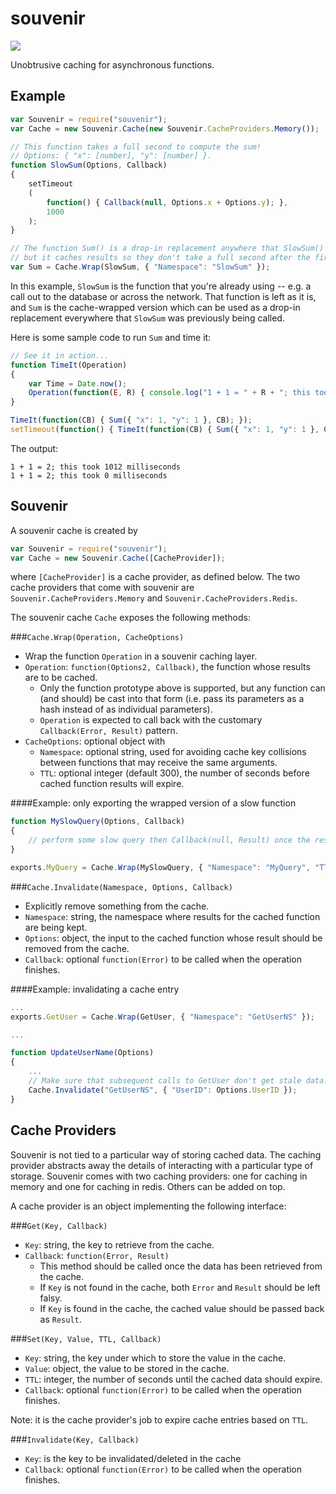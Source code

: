 souvenir
========
<img src="http://i.imgur.com/JhjEVWD.jpg" />

Unobtrusive caching for asynchronous functions.

Example
---

```javascript
var Souvenir = require("souvenir");
var Cache = new Souvenir.Cache(new Souvenir.CacheProviders.Memory());

// This function takes a full second to compute the sum!
// Options: { "x": [number], "y": [number] }.
function SlowSum(Options, Callback)
{
	setTimeout
	(
		function() { Callback(null, Options.x + Options.y); },
		1000
	);
}

// The function Sum() is a drop-in replacement anywhere that SlowSum() was used,
// but it caches results so they don't take a full second after the first call.
var Sum = Cache.Wrap(SlowSum, { "Namespace": "SlowSum" });
```

In this example, `SlowSum` is the function that you're already using -- e.g. a call out to the database or across the network. That function is left as it is, and `Sum` is the cache-wrapped version which can be used as a drop-in replacement everywhere that `SlowSum` was previously being called.

Here is some sample code to run `Sum` and time it:

```javascript
// See it in action...
function TimeIt(Operation)
{
	var Time = Date.now();
	Operation(function(E, R) { console.log("1 + 1 = " + R + "; this took " + (Date.now() - Time) + " milliseconds"); });
}

TimeIt(function(CB) { Sum({ "x": 1, "y": 1 }, CB); });
setTimeout(function() { TimeIt(function(CB) { Sum({ "x": 1, "y": 1 }, CB); }); }, 1500);
```

The output:

	1 + 1 = 2; this took 1012 milliseconds
	1 + 1 = 2; this took 0 milliseconds



Souvenir
---
A souvenir cache is created by

```javascript
var Souvenir = require("souvenir");
var Cache = new Souvenir.Cache([CacheProvider]);
```

where `[CacheProvider]` is a cache provider, as defined below. The two cache providers that come with souvenir are `Souvenir.CacheProviders.Memory` and `Souvenir.CacheProviders.Redis`.

The souvenir cache `Cache` exposes the following methods:

###`Cache.Wrap(Operation, CacheOptions)`

* Wrap the function `Operation` in a souvenir caching layer.
* `Operation`: `function(Options2, Callback)`, the function whose results are to be cached.
	* Only the function prototype above is supported, but any function can (and should) be cast into that form (i.e. pass its parameters as a hash instead of as individual parameters).
	* `Operation` is expected to call back with the customary `Callback(Error, Result)` pattern.
* `CacheOptions`: optional object with
	* `Namespace`: optional string, used for avoiding cache key collisions between functions that may receive the same arguments.
	* `TTL`: optional integer (default 300), the number of seconds before cached function results will expire.

####Example: only exporting the wrapped version of a slow function

```javascript
function MySlowQuery(Options, Callback)
{
	// perform some slow query then Callback(null, Result) once the result happens.
}

exports.MyQuery = Cache.Wrap(MySlowQuery, { "Namespace": "MyQuery", "TTL": 60 });
```


###`Cache.Invalidate(Namespace, Options, Callback)`

* Explicitly remove something from the cache.
* `Namespace`: string, the namespace where results for the cached function are being kept.
* `Options`: object, the input to the cached function whose result should be removed from the cache.
* `Callback`: optional `function(Error)` to be called when the operation finishes.

####Example: invalidating a cache entry

```javascript
...
exports.GetUser = Cache.Wrap(GetUser, { "Namespace": "GetUserNS" });

...

function UpdateUserName(Options)
{
	...
	// Make sure that subsequent calls to GetUser don't get stale data.
	Cache.Invalidate("GetUserNS", { "UserID": Options.UserID });
}
```


Cache Providers
---
Souvenir is not tied to a particular way of storing cached data. The caching provider abstracts away the details of interacting with a particular type of storage. Souvenir comes with two caching providers: one for caching in memory and one for caching in redis. Others can be added on top.

A cache provider is an object implementing the following interface:

###`Get(Key, Callback)`

* `Key`: string, the key to retrieve from the cache.
* `Callback`: `function(Error, Result)`
	* This method should be called once the data has been retrieved from the cache.
	* If `Key` is not found in the cache, both `Error` and `Result` should be left falsy.
	* If `Key` is found in the cache, the cached value should be passed back as `Result`.


###`Set(Key, Value, TTL, Callback)`

* `Key`: string, the key under which to store the value in the cache.
* `Value`: object, the value to be stored in the cache.
* `TTL`: integer, the number of seconds until the cached data should expire.
* `Callback`: optional `function(Error)` to be called when the operation finishes.

Note: it is the cache provider's job to expire cache entries based on `TTL`.


###`Invalidate(Key, Callback)`

* `Key`: is the key to be invalidated/deleted in the cache
* `Callback`: optional `function(Error)` to be called when the operation finishes.
